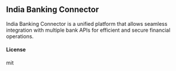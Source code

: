 ## India Banking Connector

India Banking Connector is a unified platform that allows seamless integration with multiple bank APIs for efficient and secure financial operations.

#### License

mit